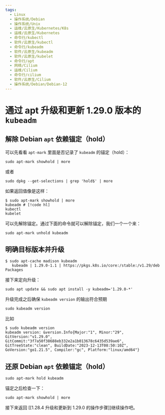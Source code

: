 ```yaml
---
tags:
  - Linux
  - 操作系统/Debian
  - 操作系统/Unix
  - 运维/云原生/Kubernetes/K8s
  - 运维/云原生/Kubernetes
  - 命令行/kubectl
  - 软件/云原生/kubectl
  - 命令行/kubeadm
  - 软件/云原生/kubeadm
  - 软件/云原生/kubelet
  - 命令行/apt
  - 网络/Cilium
  - 运维/Cilium
  - 命令行/cilium
  - 软件/云原生/Cilium
  - 操作系统/Debian/Debian-12
---
```


# 通过 apt 升级和更新 1.29.0 版本的 `kubeadm`

## 解除 Debian `apt` 依赖锚定（hold）

可以先看看 `apt-mark` 里面是否记录了 `kubeadm` 的锚定（hold）：

```shell
sudo apt-mark showhold | more
```

或者

```shell
sudo dpkg --get-selections | grep 'hold$' | more
```

如果返回值像是这样：

```shell
$ sudo apt-mark showhold | more
kubeadm # [!code hl]
kubectl
kubelet
```

可以先解除锚定。通过下面的命令就可以解除锚定，我们一个一个来：

```shell
sudo apt-mark unhold kubeadm
```

## 明确目标版本并升级

```shell
$ sudo apt-cache madison kubeadm
   kubeadm | 1.29.0-1.1 | https://pkgs.k8s.io/core:/stable:/v1.29/deb  Packages
```

接下来定向升级：

```shell
sudo apt update && sudo apt install -y kubeadm='1.29.0-*'
```

升级完成之后确保 `kubeadm version` 的输出符合预期

```shell
sudo kubeadm version
```

比如

```shell
$ sudo kubeadm version
kubeadm version: &version.Info{Major:"1", Minor:"29", GitVersion:"v1.29.0", GitCommit:"3f7a50f38688eb332e2a1b013678c6435d539ae6", GitTreeState:"clean", BuildDate:"2023-12-13T08:50:10Z", GoVersion:"go1.21.5", Compiler:"gc", Platform:"linux/amd64"}
```

## 还原 Debian `apt` 依赖锚定（hold）

```shell
sudo apt-mark hold kubeadm
```

锚定之后检查一下：

```shell
sudo apt-mark showhold | more
```

接下来返回 [[1.28.4 升级和更新到 1.29.0 的操作步骤]]继续操作吧。
